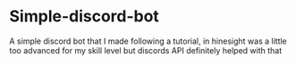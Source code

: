 # Simple-discord-bot
A simple discord bot that I made following a tutorial, in hinesight was a little too advanced for my skill level but discords API definitely helped with that
